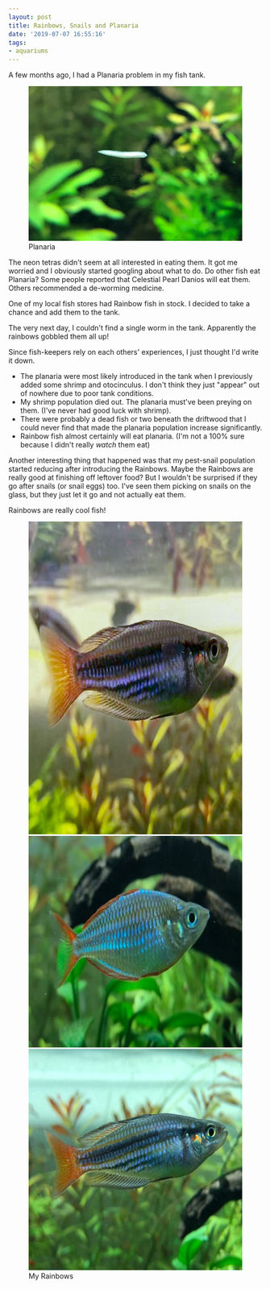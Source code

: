 ```yaml
---
layout: post
title: Rainbows, Snails and Planaria
date: '2019-07-07 16:55:16'
tags:
- aquariums
---
```


A few months ago, I had a Planaria problem in my fish tank.

<figure class="kg-card kg-image-card"><img src="/images/2019/07/planaria.JPEG" class="kg-image"><figcaption>Planaria</figcaption></figure>

The neon tetras didn't seem at all interested in eating them. It got me worried and I obviously started googling about what to do. Do other fish eat Planaria? Some people reported that Celestial Pearl Danios will eat them. Others recommended a de-worming medicine.

One of my local fish stores had Rainbow fish in stock. I decided to take a chance and add them to the tank.

The very next day, I couldn't find a single worm in the tank. Apparently the rainbows gobbled them all up!

Since fish-keepers rely on each others' experiences, I just thought I'd write it down.

- The planaria were most likely introduced in the tank when I previously added some shrimp and otocinculus. I don't think they just "appear" out of nowhere due to poor tank conditions.
- My shrimp population died out. The planaria must've been preying on them. (I've never had good luck with shrimp).
- There were probably a dead fish or two beneath the driftwood that I could never find that made the planaria population increase significantly.
- Rainbow fish almost certainly will eat planaria. (I'm not a 100% sure because I didn't really _watch_ them eat)

Another interesting thing that happened was that my pest-snail population started reducing after introducing the Rainbows. Maybe the Rainbows are really good at finishing off leftover food? But I wouldn't be surprised if they go after snails (or snail eggs) too. I've seen them picking on snails on the glass, but they just let it go and not actually eat them.

Rainbows are really cool fish!

<figure class="kg-card kg-gallery-card kg-width-wide"><div class="kg-gallery-container"><div class="kg-gallery-row">
<div class="kg-gallery-image"><img src="/images/2019/07/rainbow1.jpeg" width="878" height="621"></div>
<div class="kg-gallery-image"><img src="/images/2019/07/rainbow2.JPEG" width="732" height="420"></div>
<div class="kg-gallery-image"><img src="/images/2019/07/rainbow3.JPEG" width="613" height="439"></div>
</div></div>
<figcaption>My Rainbows</figcaption></figure>